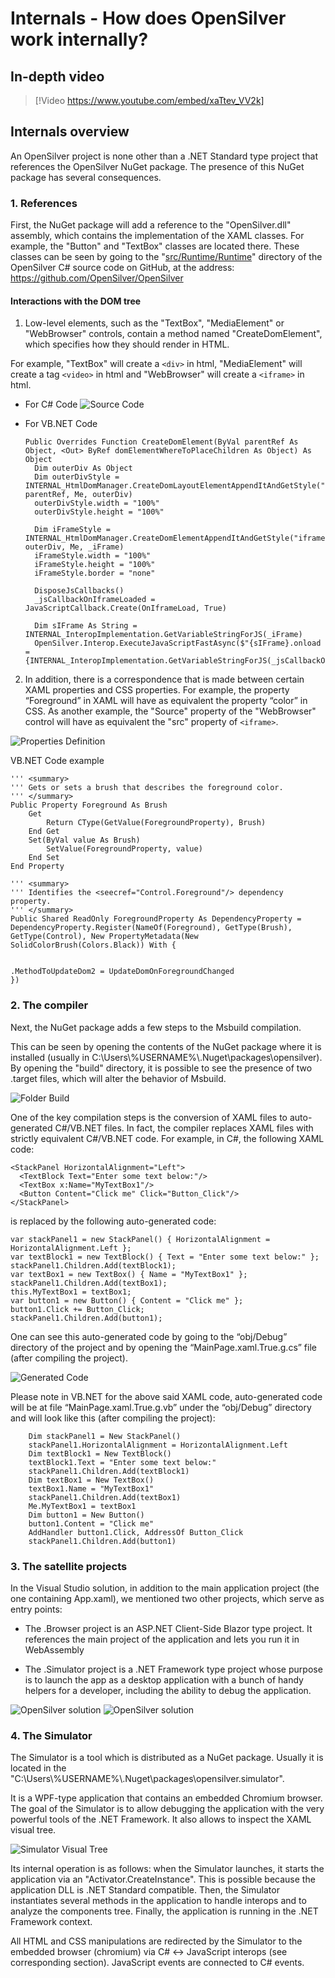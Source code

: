 # Internals - How does OpenSilver work internally?

## In-depth video

> [!Video https://www.youtube.com/embed/xaTtev_VV2k]

## Internals overview

An OpenSilver project is none other than a .NET Standard type project that references the OpenSilver NuGet package. The presence of this NuGet package has several consequences.

### 1. References

First, the NuGet package will add a reference to the "OpenSilver.dll" assembly, which contains the implementation of the XAML classes. For example, the "Button" and "TextBox" classes are located there.
These classes can be seen by going to the "[src/Runtime/Runtime](https://github.com/OpenSilver/OpenSilver/tree/master/src/Runtime/Runtime)" directory of the OpenSilver C# source code on GitHub, at the address: https://github.com/OpenSilver/OpenSilver
#### Interactions with the DOM tree
1. Low-level elements, such as the "TextBox", "MediaElement" or "WebBrowser" controls, contain a method named "CreateDomElement", which specifies how they should render in HTML.

  For example, "TextBox" will create a `<div>` in html, "MediaElement" will create a tag `<video>` in html and "WebBrowser" will create a `<iframe>` in html.

  * For C# Code
  ![Source Code](/images/12.SourceCode.png "The source code of the WebBrowser control")
  
  * For VB.NET Code
    
        Public Overrides Function CreateDomElement(ByVal parentRef As Object, <Out> ByRef domElementWhereToPlaceChildren As Object) As Object
          Dim outerDiv As Object
          Dim outerDivStyle = INTERNAL_HtmlDomManager.CreateDomLayoutElementAppendItAndGetStyle("div", parentRef, Me, outerDiv)
          outerDivStyle.width = "100%"
          outerDivStyle.height = "100%"
      
          Dim iFrameStyle = INTERNAL_HtmlDomManager.CreateDomElementAppendItAndGetStyle("iframe", outerDiv, Me, _iFrame)
          iFrameStyle.width = "100%"
          iFrameStyle.height = "100%"
          iFrameStyle.border = "none"
      
          DisposeJsCallbacks()
          _jsCallbackOnIframeLoaded = JavaScriptCallback.Create(OnIframeLoad, True)
      
          Dim sIFrame As String = INTERNAL_InteropImplementation.GetVariableStringForJS(_iFrame)
          OpenSilver.Interop.ExecuteJavaScriptFastAsync($"{sIFrame}.onload = {INTERNAL_InteropImplementation.GetVariableStringForJS(_jsCallbackOnIframeLoaded)}")
       
  
2. In addition, there is a correspondence that is made between certain XAML properties and CSS properties. For example, the property “Foreground” in XAML will have as equivalent the property “color” in CSS. As another example, the "Source" property of the "WebBrowser" control will have as equivalent the "src" property of `<iframe>`.

![Properties Definition](/images/13.ForegroundProperties.png "The definition of the Foreground property")

VB.NET Code example

    ''' <summary>
    ''' Gets or sets a brush that describes the foreground color.
    ''' </summary>
    Public Property Foreground As Brush
        Get
            Return CType(GetValue(ForegroundProperty), Brush)
        End Get
        Set(ByVal value As Brush)
            SetValue(ForegroundProperty, value)
        End Set
    End Property

    ''' <summary>
    ''' Identifies the <seecref="Control.Foreground"/> dependency property.
    ''' </summary>
    Public Shared ReadOnly ForegroundProperty As DependencyProperty = DependencyProperty.Register(NameOf(Foreground), GetType(Brush), GetType(Control), New PropertyMetadata(New SolidColorBrush(Colors.Black)) With {
    
    
    .MethodToUpdateDom2 = UpdateDomOnForegroundChanged
    })

### 2. The compiler

Next, the NuGet package adds a few steps to the Msbuild compilation.

This can be seen by opening the contents of the NuGet package where it is installed (usually in C:\Users&#92;%USERNAME%&#92;.Nuget\packages\opensilver\). By opening the "build" directory, it is possible to see the presence of two .target files, which will alter the behavior of Msbuild.

![Folder Build](/images/14.FolderBuild.png "The contents of the Build directory in the NuGet package")

One of the key compilation steps is the conversion of XAML files to auto-generated C#/VB.NET files. In fact, the compiler replaces XAML files with strictly equivalent C#/VB.NET code. For example, in C#, the following XAML code:

```
<StackPanel HorizontalAlignment="Left">
  <TextBlock Text="Enter some text below:"/>
  <TextBox x:Name="MyTextBox1"/>
  <Button Content="Click me" Click="Button_Click"/>
</StackPanel>
```

is replaced by the following auto-generated code:
```
var stackPanel1 = new StackPanel() { HorizontalAlignment = HorizontalAlignment.Left };
var textBlock1 = new TextBlock() { Text = "Enter some text below:" };
stackPanel1.Children.Add(textBlock1);
var textBox1 = new TextBox() { Name = "MyTextBox1" };
stackPanel1.Children.Add(textBox1);
this.MyTextBox1 = textBox1;
var button1 = new Button() { Content = "Click me" };
button1.Click += Button_Click;
stackPanel1.Children.Add(button1);
```

One can see this auto-generated code by going to the “obj/Debug” directory of the project and by opening the “MainPage.xaml.True.g.cs” file (after compiling the project).

![Generated Code](/images/15.autoGeneratedCode.png "The auto-generated MainPage.xaml.True.g.cs file")

Please note in VB.NET for the above said XAML code, auto-generated code will be at file “MainPage.xaml.True.g.vb” under the “obj/Debug” directory and will look like this (after compiling the project):

        Dim stackPanel1 = New StackPanel()
        stackPanel1.HorizontalAlignment = HorizontalAlignment.Left
        Dim textBlock1 = New TextBlock()
        textBlock1.Text = "Enter some text below:"
        stackPanel1.Children.Add(textBlock1)
        Dim textBox1 = New TextBox()
        textBox1.Name = "MyTextBox1"
        stackPanel1.Children.Add(textBox1)
        Me.MyTextBox1 = textBox1
        Dim button1 = New Button()
        button1.Content = "Click me"
        AddHandler button1.Click, AddressOf Button_Click
        stackPanel1.Children.Add(button1)


### 3. The satellite projects

In the Visual Studio solution, in addition to the main application project (the one containing App.xaml), we mentioned two other projects, which serve as entry points:

* The .Browser project is an ASP.NET Client-Side Blazor type project. It references the main project of the application and lets you run it in WebAssembly

* The .Simulator project is a .NET Framework type project whose purpose is to launch the app as a desktop application with a bunch of handy helpers for a developer, including the ability to debug the application.


![OpenSilver solution](/images/3.solutionExplorer.png "The three projects of a typical OpenSilver solution for C# code")
![OpenSilver solution](/images/3.solutionExplorerWithVB.png "The three projects of a typical OpenSilver solution for VB.NET code")

### 4. The Simulator

The Simulator is a tool which is distributed as a NuGet package. Usually it is located in the "C:\Users&#92;%USERNAME%&#92;.Nuget\packages\opensilver.simulator".



It is a WPF-type application that contains an embedded Chromium browser. The goal of the Simulator is to allow debugging the application with the very powerful tools of the .NET Framework. It also allows to inspect the XAML visual tree.

![Simulator Visual Tree](/images/11.VisualTree.png "The Simulator visual tree inspector")

Its internal operation is as follows: when the Simulator launches, it starts the application via an "Activator.CreateInstance". This is possible because the application DLL is .NET Standard compatible. Then, the Simulator instantiates several methods in the application to handle interops and to analyze the components tree. Finally, the application is running in the .NET Framework context.

All HTML and CSS manipulations are redirected by the Simulator to the embedded browser (chromium) via C# <-> JavaScript interops (see corresponding section). JavaScript events are connected to C# events.
